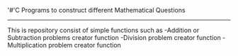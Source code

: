 '#'C Programs to construct different Mathematical Questions
***
This is repository consist of simple functions such as 
-Addition or Subtraction problems creator function
-Division problem creator function
-Multiplication problem creator function
